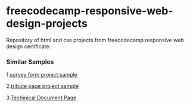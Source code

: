 # freecodecamp-responsive-web-design-projects
Repository of html and css projects from freecodecamp responsive web design certificate.


### Similar Samples
1.[survey form project sample](https://survey-form.freecodecamp.rocks)

2.[tribute page project sample](https://tribute-page.freecodecamp.rocks)

3.[Techinical Document Page](https://technical-documentation-page.freecodecamp.rocks/)
